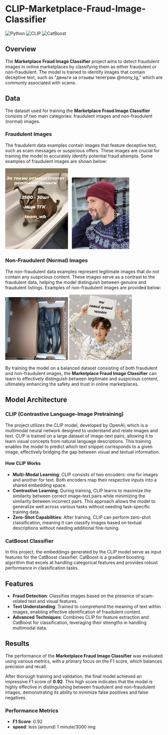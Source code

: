 # CLIP-Marketplace-Fraud-Image-Classifier
![Python](https://img.shields.io/badge/python-v3.6+-blue.svg)
![CLIP](https://img.shields.io/badge/CLIP-blue)
![CatBoost](https://img.shields.io/badge/Catboost-orange)

## Overview
The **Marketplace Fraud Image Classifier** project aims to detect fraudulent images in online marketplaces by classifying them as either fraudulent or non-fraudulent. The model is trained to identify images that contain deceptive text, such as "деньги за отзывы телеграм @mony_tg," which are commonly associated with scams.

## Data

The dataset used for training the **Marketplace Fraud Image Classifier** consists of two main categories: fraudulent images and non-fraudulent (normal) images.

### Fraudulent Images
The fraudulent data examples contain images that feature deceptive text, such as scam messages or suspicious offers. These images are crucial for training the model to accurately identify potential fraud attempts. Some examples of fraudulent images are shown below:

<p align="left">
  <img src="https://github.com/StrangePineAplle/CLIP-Marketplace-Fraud-Image-Classifier/blob/main/pictures/fraud1.jpg" width="200" />
  <img src="https://github.com/StrangePineAplle/CLIP-Marketplace-Fraud-Image-Classifier/blob/main/pictures/fraud2.jpg" width="200" /> 
</p>

### Non-Fraudulent (Normal) Images
The non-fraudulent data examples represent legitimate images that do not contain any suspicious content. These images serve as a contrast to the fraudulent data, helping the model distinguish between genuine and fraudulent listings. Examples of non-fraudulent images are provided below:

<p align="left">
  <img src="https://github.com/StrangePineAplle/CLIP-Marketplace-Fraud-Image-Classifier/blob/main/pictures/norm1.jpg" width="200" />
  <img src="https://github.com/StrangePineAplle/CLIP-Marketplace-Fraud-Image-Classifier/blob/main/pictures/norm2.jpg" width="200" />
</p>

By training the model on a balanced dataset consisting of both fraudulent and non-fraudulent images, the **Marketplace Fraud Image Classifier** can learn to effectively distinguish between legitimate and suspicious content, ultimately enhancing the safety and trust in online marketplaces.

## Model Architecture

### CLIP (Contrastive Language-Image Pretraining)
The project utilizes the CLIP model, developed by OpenAI, which is a multimodal neural network designed to understand and relate images and text. CLIP is trained on a large dataset of image-text pairs, allowing it to learn visual concepts from natural language descriptions. This training enables the model to predict which text snippet corresponds to a given image, effectively bridging the gap between visual and textual information.

#### How CLIP Works
- **Multi-Modal Learning**: CLIP consists of two encoders: one for images and another for text. Both encoders map their respective inputs into a shared embedding space.
- **Contrastive Learning**: During training, CLIP learns to maximize the similarity between correct image-text pairs while minimizing the similarity between incorrect pairs. This approach allows the model to generalize well across various tasks without needing task-specific training data.
- **Zero-Shot Capabilities**: After training, CLIP can perform zero-shot classification, meaning it can classify images based on textual descriptions without needing additional fine-tuning.

### CatBoost Classifier
In this project, the embeddings generated by the CLIP model serve as input features for the CatBoost classifier. CatBoost is a gradient boosting algorithm that excels at handling categorical features and provides robust performance in classification tasks.

## Features
- **Fraud Detection**: Classifies images based on the presence of scam-related text and visual features.
- **Text Understanding**: Trained to comprehend the meaning of text within images, enabling effective identification of fraudulent content.
- **Advanced Techniques**: Combines CLIP for feature extraction and CatBoost for classification, leveraging their strengths in handling multimodal data.

## Results

The performance of the **Marketplace Fraud Image Classifier** was evaluated using various metrics, with a primary focus on the F1 score, which balances precision and recall. 

After thorough training and validation, the final model achieved an impressive F1 score of **0.92**. This high score indicates that the model is highly effective in distinguishing between fraudulent and non-fraudulent images, demonstrating its ability to minimize false positives and false negatives.

### Performance Metrics
- **F1 Score**: 0.92
- **speed**: less (around) 1 minute/3000 img

